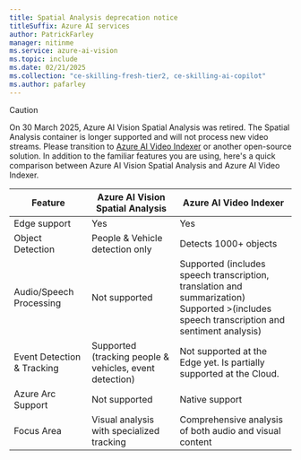 ```yaml
---
title: Spatial Analysis deprecation notice
titleSuffix: Azure AI services
author: PatrickFarley
manager: nitinme
ms.service: azure-ai-vision
ms.topic: include
ms.date: 02/21/2025
ms.collection: "ce-skilling-fresh-tier2, ce-skilling-ai-copilot"
ms.author: pafarley
---
```


> [!CAUTION]
> On 30 March 2025, Azure AI Vision Spatial Analysis was retired. The Spatial Analysis container is longer supported and will not process new video streams. Please transition to [Azure AI Video Indexer](https://azurearcjumpstart.com/azure_arc_jumpstart/azure_edge_iot_ops/aks_edge_essentials_single_vi) or another open-source solution. In addition to the familiar features you are using, here's a quick comparison between Azure AI Vision Spatial Analysis and Azure AI Video Indexer.
>
>|Feature |	Azure AI Vision Spatial Analysis |	Azure AI Video Indexer |
>|---|---|---|
>|Edge support |	Yes 	|Yes |
>|Object Detection |	People & Vehicle detection only |	Detects 1000+ objects |
>|Audio/Speech Processing |	Not supported |	Supported (includes speech transcription, translation and summarization)<br>Supported >(includes speech transcription and sentiment analysis) |
>|Event Detection & Tracking |	Supported (tracking people & vehicles, event detection) |	Not supported at the Edge yet. Is partially supported at the Cloud. |
>|Azure Arc Support|	Not supported |	Native support |
>|Focus Area 	|Visual analysis with specialized tracking |	Comprehensive analysis of both audio and visual content |
